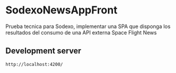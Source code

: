 # SodexoNewsAppFront

Prueba tecnica para Sodexo, implementar una SPA que disponga los resultados del consumo de una API externa Space Flight News

## Development server

`http://localhost:4200/`
